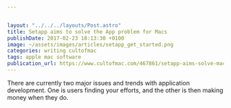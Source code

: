 ```yaml
---


layout: "../../../layouts/Post.astro"
title: Setapp aims to solve the App problem for Macs
publishDate: 2017-02-23 18:13:30 +0100
image: ~/assets/images/articles/setapp_get_started.png
categories: writing cultofmac
tags: apple mac software
publication_url: https://www.cultofmac.com/467861/setapp-aims-solve-mac-apps-problem/
---
```


There are currently two major issues and trends with application development. One is users finding your efforts, and the other is then making money when they do.

